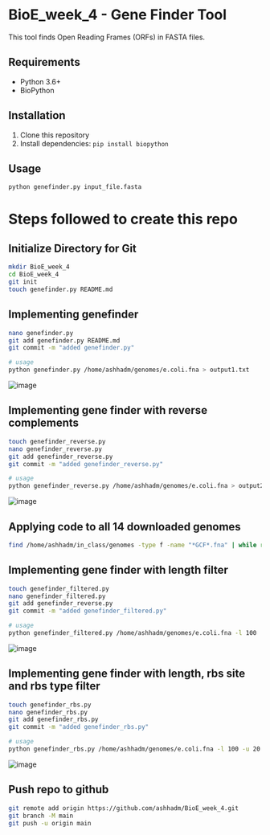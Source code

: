 # BioE_week_4 - Gene Finder Tool

This tool finds Open Reading Frames (ORFs) in FASTA files.

## Requirements
- Python 3.6+
- BioPython

## Installation
1. Clone this repository
2. Install dependencies: `pip install biopython`

## Usage
```console
python genefinder.py input_file.fasta
```

# Steps followed to create this repo

## Initialize Directory for Git

```bash
mkdir BioE_week_4
cd BioE_week_4
git init
touch genefinder.py README.md
```
## Implementing genefinder

```bash
nano genefinder.py
git add genefinder.py README.md
git commit -m "added genefinder.py"

# usage
python genefinder.py /home/ashhadm/genomes/e.coli.fna > output1.txt
```
![image](https://github.com/user-attachments/assets/2988d80f-b744-49b9-9c7a-9d65d0d88d43)

## Implementing gene finder with reverse complements

```bash
touch genefinder_reverse.py
nano genefinder_reverse.py
git add genefinder_reverse.py 
git commit -m "added genefinder_reverse.py"

# usage
python genefinder_reverse.py /home/ashhadm/genomes/e.coli.fna > output2.txt
```
![image](https://github.com/user-attachments/assets/31048ca7-3068-4733-bd35-b5c889b8ac04)

## Applying code to all 14 downloaded genomes

```bash
find /home/ashhadm/in_class/genomes -type f -name "*GCF*.fna" | while read genome; do python genefinder_reverse.py "$genome"; done > all_orfs.txt
```
## Implementing gene finder with length filter

```bash
touch genefinder_filtered.py
nano genefinder_filtered.py
git add genefinder_reverse.py 
git commit -m "added genefinder_filtered.py"

# usage
python genefinder_filtered.py /home/ashhadm/genomes/e.coli.fna -l 100
```
![image](https://github.com/user-attachments/assets/4690707c-a85a-4b7f-973c-6330d598ce00)

## Implementing gene finder with length, rbs site and rbs type filter

```bash
touch genefinder_rbs.py
nano genefinder_rbs.py
git add genefinder_rbs.py 
git commit -m "added genefinder_rbs.py"

# usage
python genefinder_rbs.py /home/ashhadm/genomes/e.coli.fna -l 100 -u 20 -r AGGAGG
```
![image](https://github.com/user-attachments/assets/642d92fe-7608-484f-9398-aa564451c9d1)

## Push repo to github

```bash
git remote add origin https://github.com/ashhadm/BioE_week_4.git
git branch -M main
git push -u origin main
```
